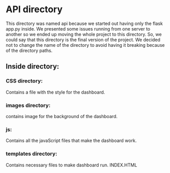 # API directory
This directory was named api because we started out having only the flask app.py inside. We presented some issues running from one server to another so we ended up moving the whole project to this directory.
So, we could say that this directory is the final version of the project.
We decided not to change the name of the directory to avoid having it breaking because of the directory paths. 

## Inside directory:
### CSS directory: 
Contains a file with the style for the dashboard.
### images directory:
contains image for the background of the dashboard.
### js:
Contains all the javaScript files that make the dashboard work.
### templates directory:
Contains necessary files to make dashboard run. INDEX.HTML